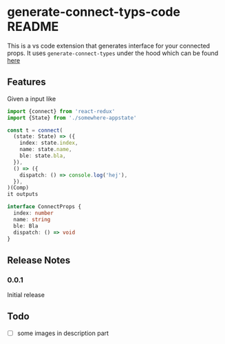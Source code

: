 # generate-connect-typs-code README

This is a vs code extension that generates interface for your connected props. It uses `generate-connect-types` under the hood
which can be found [here](https://github.com/alexdriaguine/generate-connect-types)

## Features

Given a input like

```typescript
import {connect} from 'react-redux'
import {State} from './somewhere-appstate'

const t = connect(
  (state: State) => ({
    index: state.index,
    name: state.name,
    ble: state.bla,
  }),
  () => ({
    dispatch: () => console.log('hej'),
  }),
)(Comp)
it outputs

interface ConnectProps {
  index: number
  name: string
  ble: Bla
  dispatch: () => void
}
```

## Release Notes

### 0.0.1

Initial release

## Todo
- [ ] some images in description part
